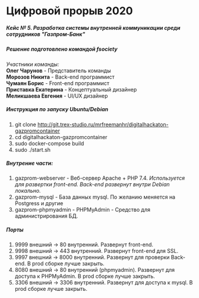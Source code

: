 # Цифровой прорыв 2020
##### Кейс № 5. Разработка системы внутренней коммуникации среди сотрудников "Газпром-Банк"
##### Решение подготовлено командой fsociety
*Участники команды:*    
**Олег Чарунов** - Представитель команды    
**Морозов Никита** - Back-end программист     
**Чумаян Борис** - Front-end программист    
**Приставка Екатерина** - Концептуальный дизайнер     
**Меликшаева Евгения** - UI/UX дизайнер      

##### Инструкция по запуску Ubuntu/Debian
1. git clone http://git.trex-studio.ru/mrfreemanhr/digitalhackaton-gazpromcontainer
2. cd digitalhackaton-gazpromcontainer
3. sudo docker-compose build
4. sudo ./start.sh

##### Внутрение части:
1. gazprom-webserver - Веб-сервер Apache + PHP 7.4. *Используется для развертки front-end. Back-end развернут внутри Debian локально.*
2. gazprom-mysql - База данных mysql. По желанию меняется на Postgress и другие
3. gazprom-phpmyadmin - PHPMyAdmin - Средство для администрирования БД.

##### Порты
1. 9999 внешний -> 80 внутренний. Развернут front-end.
2. 9998 внешний -> 443 внутренний. Развернут front-end для SSL.
3. 9997 внешний -> 8000 внутренний. Развернут для проверки Back-end. В prod сборке лучше закрыть.
4. 8080 внешний -> 80 внутренний (phpmyadmin). Развернут для доступа к PHPMyAdmin. В prod сборке лучше закрыть.
5. 3306 внешний -> 3306 внутренний. Развернут для доступа к mysql. В prod сборке лучше закрыть.